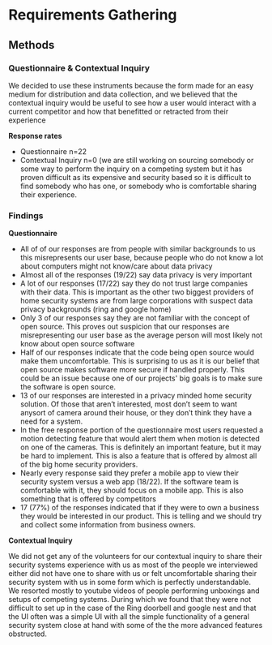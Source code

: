 # Requirements Gathering

## Methods

### Questionnaire & Contextual Inquiry

We decided to use these instruments because the form made for an easy medium for distribution and data collection, and we believed that the contextual inquiry would be useful to see how a user would interact with a current competitor and how that benefitted or retracted from their experience

**Response rates**

<ul>
  <li>Questionnaire n=22</li>
  <li>Contextual Inquiry n=0 (we are still working on sourcing somebody or some way to perform the inquiry on a competing system but it has proven difficult as its expensive and security based so it is difficult to find somebody who has one, or somebody who is comfortable sharing their experience.</li>
</ul>

### Findings

**Questionnaire**

<ul>
  <li>All of of our responses are from people with similar backgrounds to us this misrepresents our user base, because people who do not know a lot about computers might not know/care about data privacy</li>
  <li>Almost all of the responses (19/22) say data privacy is very important
</li>
  <li>A lot of our responses (17/22)  say they do not trust large companies with their data. This is important as the other two biggest providers of home security systems are from large corporations with suspect data privacy backgrounds (ring and google home)
</li>
  <li>Only 3 of our responses say they are not familiar with the concept of open source. This proves out suspicion that our responses are misrepresenting our user base as the average person will most likely not know about open source software
</li>
  <li>Half of our responses indicate that the code being open source would make them uncomfortable. This is surprising to us as it is our belief that open source makes software more secure if handled properly. This could be an issue because one of our projects' big goals is to make sure the software is open source. 
</li>
  <li>13 of our responses are interested in a privacy minded home security solution. Of those that aren’t interested, most don’t seem to want anysort of camera around their house, or they don’t think they have a need for a system. 
</li>
  <li>In the free response portion of the questionnaire most users requested a motion detecting feature that would alert them when motion is detected on one of the cameras. This is definitely an important feature, but it may be hard to implement. This is also a feature that is offered by almost all of the big home security providers.
</li>
  <li>Nearly every response said they prefer a mobile app to view their security system versus a web app (18/22). If the software team is comfortable with it, they should focus on a mobile app. This is also something that is offered by competitors
</li>
  <li>17 (77%) of the responses indicated that if they were to own a business they would be interested in our product. This is telling and we should try and collect some information from business owners. 
</li>
</ul>
  
**Contextual Inquiry**

 We did not get any of the volunteers for our contextual inquiry to share their security systems experience with us as most of the people we interviewed either did not have one to share with us or felt uncomfortable sharing their security system with us in some form which is perfectly understandable. We resorted mostly to youtube videos of people performing unboxings and setups of competing systems. During which we found that they were not difficult to set up in the case of the Ring doorbell and google nest and that the UI often was a simple UI with all the simple functionality of a general security system close at hand with some of the the more advanced features obstructed.


